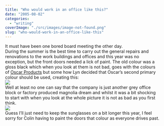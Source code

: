 ```yaml
---
title: "Who would work in an office like this?"
date: "2005-08-02"
categories: 
  - "writing"
coverImage: "./src/images/image-not-found.png"
slug: "who-would-work-in-an-office-like-this"
---
```


It must have been one bored board meeting the other day.  
During the summer is the best time to carry out the general repairs and renovations to the work buildings and offices and this year was no exception, but the front doors needed a lick of paint. The old colour was a gloss black which when you look at them is not bad, goes with the colours of [Oscar Products](http://www.oscarproducts.com) but some how Lyn decided that Oscar’s second primary colour should be used, creating this:  
[![](/images/30619555_2d4eeeff30_m.jpg)](http://www.flickr.com/photos/funkylarma/30619555/ "Pink!")  
Well at least no one can say that the company is just another grey office block or factory produced magnolia dream and whilst it was a bit shocking to start with when you look at the whole picture it is not as bad as you first think.  
[![](/images/30619554_0bb2c6dad1_m.jpg)](http://www.flickr.com/photos/funkylarma/30619554/ "Oscar Front")  
Guess I’ll just need to keep the sunglasses on a bit longer this year, I feel sorry for Colin having to paint the doors that colour as everyone drives past.
